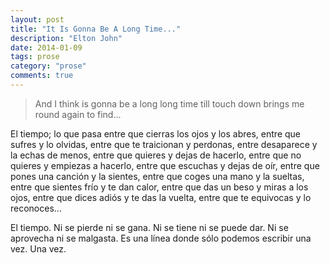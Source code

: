 ```yaml
---
layout: post
title: "It Is Gonna Be A Long Time..."
description: "Elton John"
date: 2014-01-09
tags: prose
category: "prose"
comments: true
---
```


> And I think is gonna be a long long time
> till touch down brings me round again to find...

El tiempo; lo que pasa entre que cierras los ojos y los abres, entre que sufres y lo olvidas, entre que te traicionan y perdonas, entre desaparece y la echas de menos, entre que quieres y dejas de hacerlo, entre que no quieres y empiezas a hacerlo, entre que escuchas y dejas de oír, entre que pones una canción y la sientes, entre que coges una mano y la sueltas, entre que sientes frío y te dan calor, entre que das un beso y miras a los ojos, entre que dices adiós y te das la vuelta, entre que te equivocas y lo reconoces...

El tiempo. Ni se pierde ni se gana. Ni se tiene ni se puede dar. Ni se aprovecha ni se malgasta. Es una línea donde sólo podemos escribir una vez. Una vez.
